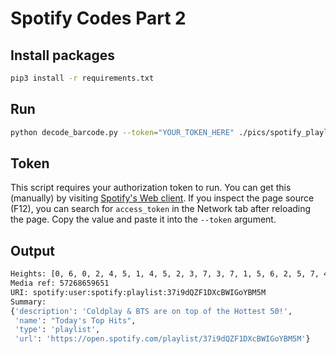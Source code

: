 # Spotify Codes Part 2

## Install packages

```bash
pip3 install -r requirements.txt
```

## Run

```bash
python decode_barcode.py --token="YOUR_TOKEN_HERE" ./pics/spotify_playlist_37i9dQZF1DXcBWIGoYBM5M.jpg
```

## Token

This script requires your authorization token to run. You can get this (manually) by visiting [Spotify's Web client](https://open.spotify.com/). If you inspect the page source (F12), you can search for `access_token` in the Network tab after reloading the page. Copy the value and paste it into the `--token` argument.

## Output

```bash
Heights: [0, 6, 0, 2, 4, 5, 1, 4, 5, 2, 3, 7, 3, 7, 1, 5, 6, 2, 5, 7, 4, 3, 0]
Media ref: 57268659651
URI: spotify:user:spotify:playlist:37i9dQZF1DXcBWIGoYBM5M
Summary:
{'description': 'Coldplay & BTS are on top of the Hottest 50!',
 'name': "Today's Top Hits",
 'type': 'playlist',
 'url': 'https://open.spotify.com/playlist/37i9dQZF1DXcBWIGoYBM5M'}
```
